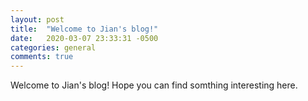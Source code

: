 ```yaml
---
layout: post
title:  "Welcome to Jian's blog!"
date:   2020-03-07 23:33:31 -0500
categories: general
comments: true
---
```

Welcome to Jian's blog! Hope you can find somthing interesting here. 